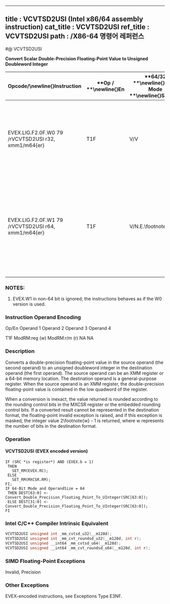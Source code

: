----------------------------
title : VCVTSD2USI (Intel x86/64 assembly instruction)
cat_title : VCVTSD2USI
ref_title : VCVTSD2USI
path : /X86-64 명령어 레퍼런스
----------------------------
#@ VCVTSD2USI

**Convert Scalar Double-Precision Floating-Point Value to Unsigned Doubleword Integer**

|**Opcode/**\newline{}**Instruction**|**Op / **\newline{}**En**|**64/32 **\newline{}**bit Mode **\newline{}**Support**|**CPUID **\newline{}**Feature **\newline{}**Flag**|**Description**|
|------------------------------------|-------------------------|------------------------------------------------------|--------------------------------------------------|---------------|
|EVEX.LIG.F2.0F.W0 79 /rVCVTSD2USI r32, xmm1/m64{er}|T1F|V/V|AVX512F|Convert one double-precision floating-point value from xmm1/m64 to one unsigned doubleword integer r32.|
|EVEX.LIG.F2.0F.W1 79 /rVCVTSD2USI r64, xmm1/m64{er}|T1F|V/N.E.\footnote{1}|AVX512F|Convert one double-precision floating-point value from xmm1/m64 to one unsigned quadword integer zero-extended into r64.|
||||||
### NOTES:


1. EVEX.W1 in non-64 bit is ignored; the instructions behaves as if the W0 version is used.

###                 Instruction Operand Encoding


Op/En Operand 1 Operand 2 Operand 3 Operand 4

T1F ModRM:reg (w) ModRM:r/m (r) NA NA

### Description


Converts a double-precision floating-point value in the source operand (the second operand) to an unsigned doubleword integer in the destination operand (the first operand). The source operand can be an XMM register or a 64-bit memory location. The destination operand is a general-purpose register. When the source operand is an XMM register, the double-precision floating-point value is contained in the low quadword of the register.

When a conversion is inexact, the value returned is rounded according to the rounding control bits in the MXCSR register or the embedded rounding control bits. If a converted result cannot be represented in the destination format, the floating-point invalid exception is raised, and if this exception is masked, the integer value 2\footnote{w}  - 1 is returned, where w represents the number of bits in the destination format.


### Operation
#### VCVTSD2USI (EVEX encoded version)
```info-verb
IF (SRC *is register*) AND (EVEX.b = 1) 
 THEN
   SET_RM(EVEX.RC);
 ELSE 
   SET_RM(MXCSR.RM);
FI;
IF 64-Bit Mode and OperandSize = 64
 THEN DEST[63:0] <-  Convert_Double_Precision_Floating_Point_To_UInteger(SRC[63:0]);
 ELSE DEST[31:0] <-  Convert_Double_Precision_Floating_Point_To_UInteger(SRC[63:0]);
FI
```

### Intel C/C++ Compiler Intrinsic Equivalent

```cpp
VCVTSD2USI unsigned int _mm_cvtsd_u32(__m128d);
VCVTSD2USI unsigned int _mm_cvt_roundsd_u32(__m128d, int r);
VCVTSD2USI unsigned __int64 _mm_cvtsd_u64(__m128d);
VCVTSD2USI unsigned __int64 _mm_cvt_roundsd_u64(__m128d, int r);
```
### SIMD Floating-Point Exceptions


Invalid, Precision

### Other Exceptions


EVEX-encoded instructions, see Exceptions Type E3NF.

